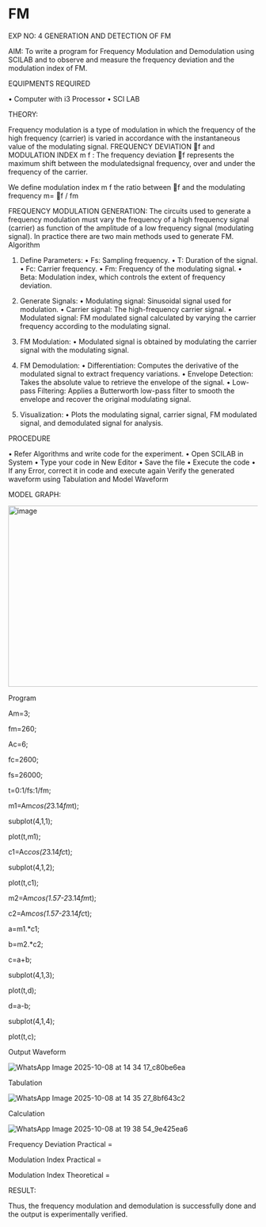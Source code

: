 # FM

EXP NO: 4	GENERATION AND DETECTION OF FM


AIM:
To write a program for Frequency Modulation and Demodulation using SCILAB and to observe and measure the frequency deviation and the modulation index of FM.


EQUIPMENTS REQUIRED

•	Computer with i3 Processor
•	SCI LAB

THEORY:

Frequency modulation is a type of modulation in which the frequency of the high frequency (carrier) is varied in accordance with the instantaneous value of the modulating signal.
FREQUENCY DEVIATION f and MODULATION INDEX m f :
The frequency deviation f represents the maximum shift between the  modulatedsignal
frequency, over and under the frequency of the carrier.

We define modulation index m f the ratio between f and the modulating frequency
m= f / fm


FREQUENCY MODULATION GENERATION:
The circuits used to generate a frequency modulation must vary the frequency of a high frequency signal (carrier) as function of the amplitude of a low frequency signal (modulating signal). In practice there are two main methods used to generate FM.
Algorithm
1.	Define Parameters:
•	Fs: Sampling frequency.
•	T: Duration of the signal.
•	Fc: Carrier frequency.
•	Fm: Frequency of the modulating signal.
•	Beta: Modulation index, which controls the extent of frequency deviation.
2.	Generate Signals:
•	Modulating signal: Sinusoidal signal used for modulation.
•	Carrier signal: The high-frequency carrier signal.
•	Modulated signal: FM modulated signal calculated by varying the carrier frequency according to the modulating signal.
3.	FM Modulation:
•	Modulated signal is obtained by modulating the carrier signal with the modulating signal.
 
4.	FM Demodulation:
•	Differentiation: Computes the derivative of the modulated signal to extract frequency variations.
•	Envelope Detection: Takes the absolute value to retrieve the envelope of the signal.
•	Low-pass Filtering: Applies a Butterworth low-pass filter to smooth the envelope and recover the original modulating signal.
5.	Visualization:
•	Plots the modulating signal, carrier signal, FM modulated signal, and demodulated signal for analysis.



PROCEDURE


•	Refer Algorithms and write code for the experiment.
•	Open SCILAB in System
•	Type your code in New Editor
•	Save the file
•	Execute the code
•	If any Error, correct it in code and execute again
Verify the generated waveform using Tabulation and Model Waveform

MODEL GRAPH:

<img width="512" height="365" alt="image" src="https://github.com/user-attachments/assets/acd787bd-5281-4f1b-802f-1aa39fac9189" />


Program

Am=3;

fm=260;

Ac=6;

fc=2600;

fs=26000;

t=0:1/fs:1/fm;

m1=Am*cos(2*3.14*fm*t);

subplot(4,1,1);

plot(t,m1);

c1=Ac*cos(2*3.14*fc*t);

subplot(4,1,2);

plot(t,c1);

m2=Am*cos(1.57-2*3.14*fm*t);

c2=Am*cos(1.57-2*3.14*fc*t);

a=m1.*c1;

b=m2.*c2;

c=a+b;

subplot(4,1,3);

plot(t,d);

d=a-b;

subplot(4,1,4);

plot(t,c);


Output Waveform

![WhatsApp Image 2025-10-08 at 14 34 17_c80be6ea](https://github.com/user-attachments/assets/70a240f0-df4f-4fc2-beb7-af0314662f90)


Tabulation

![WhatsApp Image 2025-10-08 at 14 35 27_8bf643c2](https://github.com/user-attachments/assets/050b710b-061f-4325-9216-dec8db69a6f0)


Calculation

![WhatsApp Image 2025-10-08 at 19 38 54_9e425ea6](https://github.com/user-attachments/assets/8079667d-bc98-42e5-ac90-4c5526ac814a)


Frequency Deviation Practical = 

Modulation Index Practical	= 

Modulation Index Theoretical	=



RESULT:

Thus, the frequency modulation and demodulation is successfully done and the output is experimentally verified.


